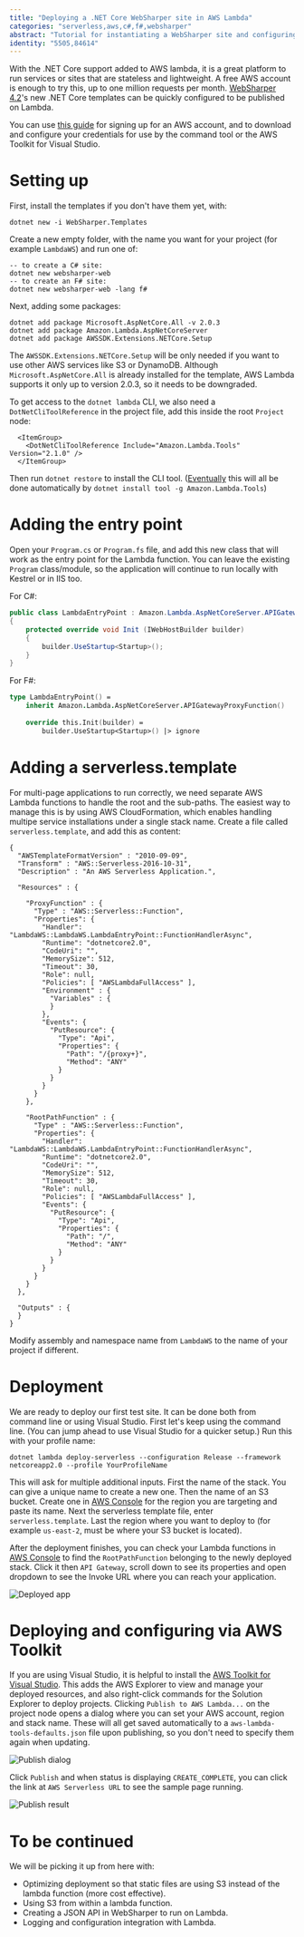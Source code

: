 ```yaml
---
title: "Deploying a .NET Core WebSharper site in AWS Lambda"
categories: "serverless,aws,c#,f#,websharper"
abstract: "Tutorial for instantiating a WebSharper site and configuring it to run on AWS Lambda"
identity: "5505,84614"
---
```

With the .NET Core support added to AWS lambda, it is a great platform to run services or sites that are stateless and lightweight.
A free AWS account is enough to try this, up to one million requests per month. [WebSharper 4.2](https://github.com/dotnet-websharper/core)'s new .NET Core templates can be quickly configured to be published on Lambda.

You can use [this guide](https://docs.aws.amazon.com/sdk-for-net/v3/developer-guide/net-dg-signup.html) for signing up for an AWS account, and to download and configure your credentials for use by the command tool or the AWS Toolkit for Visual Studio.

# Setting up

First, install the templates if you don't have them yet, with:

```
dotnet new -i WebSharper.Templates
```

Create a new empty folder, with the name you want for your project (for example `LambdaWS`) and run one of:

```
-- to create a C# site:
dotnet new websharper-web 
-- to create an F# site:
dotnet new websharper-web -lang f#
```

Next, adding some packages:

```
dotnet add package Microsoft.AspNetCore.All -v 2.0.3
dotnet add package Amazon.Lambda.AspNetCoreServer
dotnet add package AWSSDK.Extensions.NETCore.Setup
```

The `AWSSDK.Extensions.NETCore.Setup` will be only needed if you want to use other AWS services like S3 or DynamoDB.
Although `Microsoft.AspNetCore.All` is already installed for the template, AWS Lambda supports it only up to version 2.0.3, so it needs to be downgraded.

To get access to the `dotnet lambda` CLI, we also need a `DotNetCliToolReference` in the project file, add this inside the root `Project` node:

```
  <ItemGroup>
    <DotNetCliToolReference Include="Amazon.Lambda.Tools" Version="2.1.0" />
  </ItemGroup>
```

Then run `dotnet restore` to install the CLI tool. ([Eventually](https://github.com/NuGet/Home/issues/4901) this will all be done automatically by `dotnet install tool -g Amazon.Lambda.Tools`)

# Adding the entry point

Open your `Program.cs` or `Program.fs` file, and add this new class that will work as the entry point for the Lambda function.
You can leave the existing `Program` class/module, so the application will continue to run locally with Kestrel or in IIS too.

For C#:
```csharp
public class LambdaEntryPoint : Amazon.Lambda.AspNetCoreServer.APIGatewayProxyFunction 
{
    protected override void Init (IWebHostBuilder builder)
    {
        builder.UseStartup<Startup>();
    }
}
```

For F#:
```fsharp
type LambdaEntryPoint() =
    inherit Amazon.Lambda.AspNetCoreServer.APIGatewayProxyFunction()
    
    override this.Init(builder) =
        builder.UseStartup<Startup>() |> ignore
```

# Adding a serverless.template

For multi-page applications to run correctly, we need separate AWS Lambda functions to handle the root and the sub-paths.
The easiest way to manage this is by using AWS CloudFormation, which enables handling multipe service installations under a single stack name.
Create a file called `serverless.template`, and add this as content:

```
{
  "AWSTemplateFormatVersion" : "2010-09-09",
  "Transform" : "AWS::Serverless-2016-10-31",
  "Description" : "An AWS Serverless Application.",

  "Resources" : {

    "ProxyFunction" : {
      "Type" : "AWS::Serverless::Function",
      "Properties": {
        "Handler": "LambdaWS::LambdaWS.LambdaEntryPoint::FunctionHandlerAsync",
        "Runtime": "dotnetcore2.0",
        "CodeUri": "",
        "MemorySize": 512,
        "Timeout": 30,
        "Role": null,
        "Policies": [ "AWSLambdaFullAccess" ],
        "Environment" : {
          "Variables" : {
          }
        },
        "Events": {
          "PutResource": {
            "Type": "Api",
            "Properties": {
              "Path": "/{proxy+}",
              "Method": "ANY"
            }
          }
        }
      }
    },
    
    "RootPathFunction" : {
      "Type" : "AWS::Serverless::Function",
      "Properties": {
        "Handler": "LambdaWS::LambdaWS.LambdaEntryPoint::FunctionHandlerAsync",
        "Runtime": "dotnetcore2.0",
        "CodeUri": "",
        "MemorySize": 512,
        "Timeout": 30,
        "Role": null,
        "Policies": [ "AWSLambdaFullAccess" ],
        "Events": {
          "PutResource": {
            "Type": "Api",
            "Properties": {
              "Path": "/",
              "Method": "ANY"
            }
          }
        }
      }
    }
  },

  "Outputs" : {
  }
}
```

Modify assembly and namespace name from `LambdaWS` to the name of your project if different.

# Deployment

We are ready to deploy our first test site. It can be done both from command line or using Visual Studio.
First let's keep using the command line. (You can jump ahead to use Visual Studio for a quicker setup.)
Run this with your profile name:

```
dotnet lambda deploy-serverless --configuration Release --framework netcoreapp2.0 --profile YourProfileName
```

This will ask for multiple additional inputs.
First the name of the stack. You can give a unique name to create a new one.
Then the name of an S3 bucket. Create one in [AWS Console](https://s3.console.aws.amazon.com/s3/) for the region you are targeting and paste its name.
Next the serverless template file, enter `serverless.template`.
Last the region where you want to deploy to (for example `us-east-2`, must be where your S3 bucket is located).

After the deployment finishes, you can check your Lambda functions in [AWS Console](https://console.aws.amazon.com/lambda/) to find the `RootPathFunction` belonging to the newly deployed stack. 
Click it then `API Gateway`, scroll down to see its properties and open dropdown to see the Invoke URL where you can reach your application.

![Deployed app](https://i.imgur.com/Em5ky7e.png)

# Deploying and configuring via AWS Toolkit

If you are using Visual Studio, it is helpful to install the [AWS Toolkit for Visual Studio](https://aws.amazon.com/visualstudio/).
This adds the AWS Explorer to view and manage your deployed resources, and also right-click commands for the Solution Explorer to deploy projects.
Clicking `Publish to AWS Lambda...` on the project node opens a dialog where you can set your AWS account, region and stack name. These will all get saved automatically to a `aws-lambda-tools-defaults.json` file upon publishing, so you don't need to specify them again when updating.

![Publish dialog](https://i.imgur.com/CUmac84.png)

Click `Publish` and when status is displaying `CREATE_COMPLETE`, you can click the link at `AWS Serverless URL` to see the sample page running.

![Publish result](https://i.imgur.com/berW90e.png)

# To be continued

We will be picking it up from here with:

* Optimizing deployment so that static files are using S3 instead of the lambda function (more cost effective).
* Using S3 from within a lambda function.
* Creating a JSON API in WebSharper to run on Lambda.
* Logging and configuration integration with Lambda.